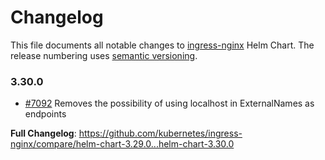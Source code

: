 <!-- SPDX-License-Identifier: Apache-2.0 -->

# Changelog

This file documents all notable changes to [ingress-nginx](https://github.com/kubernetes/ingress-nginx) Helm Chart. The release numbering uses [semantic versioning](http://semver.org).

### 3.30.0

* [#7092](https://github.com/kubernetes/ingress-nginx/pull/7092) Removes the possibility of using localhost in ExternalNames as endpoints

**Full Changelog**: https://github.com/kubernetes/ingress-nginx/compare/helm-chart-3.29.0...helm-chart-3.30.0
